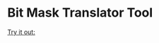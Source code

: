 # Bit Mask Translator Tool

[Try it out:](https://martin-penkov.github.io/BitMaskTranslatorTool/src/index.html)

